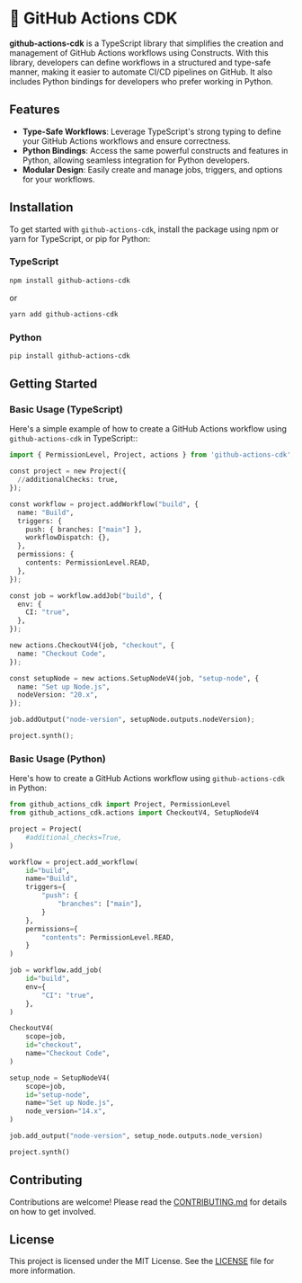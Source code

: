 # 🚧 GitHub Actions CDK

**github-actions-cdk** is a TypeScript library that simplifies the creation and management of GitHub Actions workflows using Constructs. With this library, developers can define workflows in a structured and type-safe manner, making it easier to automate CI/CD pipelines on GitHub. It also includes Python bindings for developers who prefer working in Python.

## Features

* **Type-Safe Workflows**: Leverage TypeScript's strong typing to define your GitHub Actions workflows and ensure correctness.
* **Python Bindings**: Access the same powerful constructs and features in Python, allowing seamless integration for Python developers.
* **Modular Design**: Easily create and manage jobs, triggers, and options for your workflows.

## Installation

To get started with `github-actions-cdk`, install the package using npm or yarn for TypeScript, or pip for Python:

### TypeScript

```bash
npm install github-actions-cdk
```

or

```bash
yarn add github-actions-cdk
```

### Python

```bash
pip install github-actions-cdk
```

## Getting Started

### Basic Usage (TypeScript)

Here's a simple example of how to create a GitHub Actions workflow using `github-actions-cdk` in TypeScript::

```python
import { PermissionLevel, Project, actions } from 'github-actions-cdk';

const project = new Project({
  //additionalChecks: true,
});

const workflow = project.addWorkflow("build", {
  name: "Build",
  triggers: {
    push: { branches: ["main"] },
    workflowDispatch: {},
  },
  permissions: {
    contents: PermissionLevel.READ,
  },
});

const job = workflow.addJob("build", {
  env: {
    CI: "true",
  },
});

new actions.CheckoutV4(job, "checkout", {
  name: "Checkout Code",
});

const setupNode = new actions.SetupNodeV4(job, "setup-node", {
  name: "Set up Node.js",
  nodeVersion: "20.x",
});

job.addOutput("node-version", setupNode.outputs.nodeVersion);

project.synth();
```

### Basic Usage (Python)

Here's how to create a GitHub Actions workflow using `github-actions-cdk` in Python:

```python
from github_actions_cdk import Project, PermissionLevel
from github_actions_cdk.actions import CheckoutV4, SetupNodeV4

project = Project(
    #additional_checks=True,
)

workflow = project.add_workflow(
    id="build",
    name="Build",
    triggers={
        "push": {
            "branches": ["main"],
        }
    },
    permissions={
        "contents": PermissionLevel.READ,
    }
)

job = workflow.add_job(
    id="build",
    env={
        "CI": "true",
    },
)

CheckoutV4(
    scope=job,
    id="checkout",
    name="Checkout Code",
)

setup_node = SetupNodeV4(
    scope=job,
    id="setup-node",
    name="Set up Node.js",
    node_version="14.x",
)

job.add_output("node-version", setup_node.outputs.node_version)

project.synth()
```

## Contributing

Contributions are welcome! Please read the [CONTRIBUTING.md](./CONTRIBUTING.md) for details on how to get involved.

## License

This project is licensed under the MIT License. See the [LICENSE](./LICENCE) file for more information.
